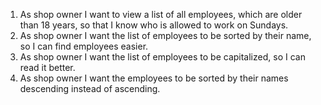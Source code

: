 1. As shop owner I want to view a list of all employees, which are older than 18 years, so that I know who is allowed to work on Sundays.
2. As shop owner I want the list of employees to be sorted by their name, so I can find employees easier.
3. As shop owner I want the list of employees to be capitalized, so I can read it better.
4. As shop owner I want the employees to be sorted by their names descending instead of ascending.
